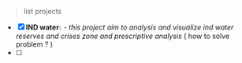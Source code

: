 > list projects
- [X] **IND water**💧 - *this project aim to analysis and visualize ind water reserves and crises zone and prescriptive analysis* ( how to solve problem ? )
- [ ]